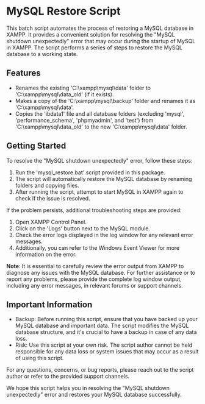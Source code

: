 # MySQL Restore Script

This batch script automates the process of restoring a MySQL database in XAMPP. It provides a convenient solution for resolving the "MySQL shutdown unexpectedly" error that may occur during the startup of MySQL in XAMPP. The script performs a series of steps to restore the MySQL database to a working state.

## Features

- Renames the existing 'C:\xampp\mysql\data' folder to 'C:\xampp\mysql\data_old' (if it exists).
- Makes a copy of the 'C:\xampp\mysql\backup' folder and renames it as 'C:\xampp\mysql\data'.
- Copies the 'ibdata1' file and all database folders (excluding 'mysql', 'performance_schema', 'phpmyadmin', and 'test') from 'C:\xampp\mysql\data_old' to the new 'C:\xampp\mysql\data' folder.

## Getting Started

To resolve the "MySQL shutdown unexpectedly" error, follow these steps:

1. Run the 'mysql_restore.bat' script provided in this package.
2. The script will automatically restore the MySQL database by renaming folders and copying files.
3. After running the script, attempt to start MySQL in XAMPP again to check if the issue is resolved.

If the problem persists, additional troubleshooting steps are provided:

1. Open XAMPP Control Panel.
2. Click on the 'Logs' button next to the MySQL module.
3. Check the error logs displayed in the log window for any relevant error messages.
4. Additionally, you can refer to the Windows Event Viewer for more information on the error.

**Note**: It is essential to carefully review the error output from XAMPP to diagnose any issues with the MySQL database. For further assistance or to report any problems, please provide the complete log window output, including any error messages, in relevant forums or support channels.

## Important Information

- Backup: Before running this script, ensure that you have backed up your MySQL database and important data. The script modifies the MySQL database structure, and it's crucial to have a backup in case of any data loss.
- Risk: Use this script at your own risk. The script author cannot be held responsible for any data loss or system issues that may occur as a result of using this script.

For any questions, concerns, or bug reports, please reach out to the script author or refer to the provided support channels.

We hope this script helps you in resolving the "MySQL shutdown unexpectedly" error and restores your MySQL database successfully.
